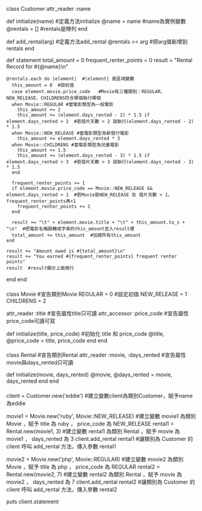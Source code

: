 class Customer
  attr_reader :name

  def initialize(name)  #定義方法initialize
    @name    = name  #name為實例變數
    @rentals = []   #rentals是陣列
  end

  def add_rental(arg) #定義方法add_rental
    @rentals << arg   #把arg值新增到rentals
  end

  def statement
    total_amount = 0
    frequent_renter_points = 0
    result = "Rental Record for #{@name}\n"

    @rentals.each do |element|  #|element| 是區域變數
      this_amount = 0  #設初值
      case element.movie.price_code   #Movie有三種類別：REGULAR、NEW_RELEASE、CHILDRENS符合哪個執行哪個
      when Movie::REGULAR #當電影類型為一般電影
        this_amount += 2
        this_amount += (element.days_rented - 2) * 1.5 if element.days_rented > 2  #若借片天數 > 2 就執行(element.days_rented - 2) * 1.5
      when Movie::NEW_RELEASE #當電影類型為新發行電影
        this_amount += element.days_rented * 3
      when Movie::CHILDRENS #當電影類型為兒童電影
        this_amount += 1.5
        this_amount += (element.days_rented - 3) * 1.5 if element.days_rented > 3  #若借片天數 > 3 就執行(element.days_rented - 3) * 1.5
      end

      frequent_renter_points += 1 
      if element.movie.price_code == Movie::NEW_RELEASE && element.days_rented > 1  #若Movie是NEW_RELEASE 及 借片天數 > 1，frequent_renter_points再+1
        frequent_renter_points += 1
      end

      result += "\t" + element.movie.title + "\t" + this_amount.to_s + "\n"  #把電影名稱跟轉成字串的this_amount丟入result裡
      total_amount += this_amount  #加總所有this_amount
    end

    result += "Amount owed is #{total_amount}\n"
    result += "You earned #{frequent_renter_points} frequent renter points"
    result  #result顯示上面兩行
  end
end

####

class Movie  #宣告類別Movie
  REGULAR     = 0  #設定初值
  NEW_RELEASE = 1
  CHILDRENS   = 2

  attr_reader :title  #宣告屬性title只可讀
  attr_accessor :price_code #宣告屬性price_code可讀可寫

  def initialize(title, price_code)  #初始化 title 和 price_code
    @title, @price_code = title, price_code
  end
end

####

class Rental  #宣告類別Rental
  attr_reader :movie, :days_rented #宣告屬性movie與days_rented只可讀

  def initialize(movie, days_rented)
    @movie, @days_rented = movie, days_rented
  end
end

####

client = Customer.new('eddie') #建立變數client為類別Customer，賦予name為eddie

movie1 = Movie.new('ruby', Movie::NEW_RELEASE) #建立變數 movie1 為類別 Movie ，賦予 title 為 ruby ， price_code 為 NEW_RELEASE
rental1 = Rental.new(movie1, 3) #建立變數 rental1 為類別 Rental ，賦予 movie 為 movie1 ， days_rented 為 3
client.add_rental rental1 #讓類別為 Customer 的 client 呼叫 add_rental 方法，傳入參數 rental1

movie2 = Movie.new('php', Movie::REGULAR)  #建立變數 movie2 為類別 Movie ，賦予 title 為 php ， price_code 為 REGULAR
rental2 = Rental.new(movie2, 7)  #建立變數 rental2 為類別 Rental ，賦予 movie 為 movie2 ， days_rented 為 7
client.add_rental rental2  #讓類別為 Customer 的 client 呼叫 add_rental 方法，傳入參數 rental2

puts client.statement
